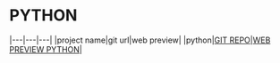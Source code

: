 # PYTHON
|---|---|---|
|project name|git url|web preview|
|python|[GIT REPO](https://github.com/yashgupta841/PYTHON)|[WEB PREVIEW PYTHON](https://github.com/yashgupta841/PYTHON)|

